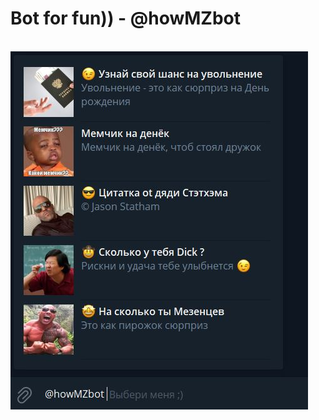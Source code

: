 # Bot for fun)) - @howMZbot
<br>
<img src="https://github.com/ismetskoy/andom/blob/main/2.JPG?raw=true"/>
